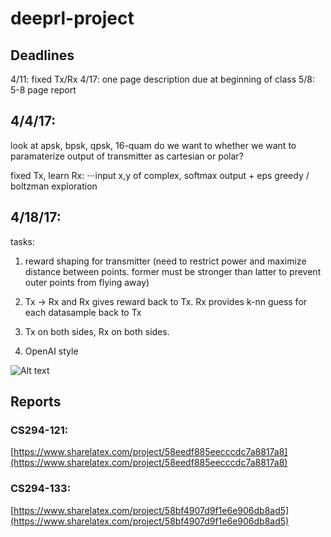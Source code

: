 # deeprl-project

## Deadlines

4/11: fixed Tx/Rx
4/17: one page description due at beginning of class
5/8: 5-8 page report


## 4/4/17:

look at apsk, bpsk, qpsk, 16-quam
do we want to whether we want to paramaterize output of transmitter as cartesian or polar?

fixed Tx, learn Rx:
⋅⋅⋅input x,y of complex, softmax output + eps greedy / boltzman exploration


## 4/18/17:
tasks:
1. reward shaping for transmitter (need to restrict power and maximize distance between points. former must be stronger than latter to prevent outer points from flying away)

2. Tx -> Rx and Rx gives reward back to Tx. Rx provides k-nn guess for each datasample back to Tx
3. Tx on both sides, Rx on both sides. 
4. OpenAI style

![Alt text](https://c1.staticflickr.com/3/2929/33290540844_2afbbcd75d_b.jpg )



## Reports
### CS294-121: 
[https://www.sharelatex.com/project/58eedf885eecccdc7a8817a8](https://www.sharelatex.com/project/58eedf885eecccdc7a8817a8)
### CS294-133:
[https://www.sharelatex.com/project/58bf4907d9f1e6e906db8ad5](https://www.sharelatex.com/project/58bf4907d9f1e6e906db8ad5)
